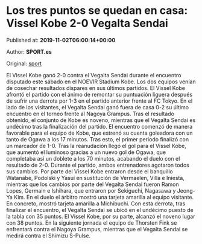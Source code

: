 
# Los tres puntos se quedan en casa: Vissel Kobe 2-0 Vegalta Sendai

Published at: **2019-11-02T06:00:14+00:00**

Author: **SPORT.es**

Original: [sport](https://www.sport.es/es/noticias/liga-japonesa/los-tres-puntos-se-quedan-en-casa-vissel-kobe-2-0-vegalta-sendai-7711120)

El Vissel Kobe ganó 2-0 contra el Vegalta Sendai durante el encuentro disputado este sábado en el NOEVIR Stadium Kobe. Los dos equipos venían de cosechar resultados dispares en sus últimos partidos. El Vissel Kobe afrontó el partido con el ánimo de remontar su puntuación liguera después de sufrir una derrota por 1-3 en el partido anterior frente al FC Tokyo. En el lado de los visitantes, el Vegalta Sendai ganó fuera de casa 0-2 su último encuentro en el torneo frente al Nagoya Grampus. Tras el resultado obtenido, el conjunto de Kobe es noveno, mientras que el Vegalta Sendai es undécimo tras la finalización del partido.
El encuentro comenzó de manera favorable para el equipo de Kobe, que estrenó su cuenta goleadora con un tanto de Ogawa a los 17 minutos. Tras esto, el primer periodo finalizó con un marcador de 1-0.
Tras la reanudación llegó el gol para el Vissel Kobe, que aumentó el luminoso gracias a un nuevo gol de Ogawa, que completaba así un doblete a los 70 minutos, acabando el duelo con el resultado de 2-0.
Durante el partido, ambos entrenadores agotaron todos sus cambios. Por parte del Vissel Kobe entraron desde el banquillo Watanabe, Podolski y Yasui en sustitución de Vermaelen, Villa e Iniesta, mientras que los cambios por parte del Vegalta Sendai fueron Ramon Lopes, Germain e Ishihara, que entraron por Sekiguchi, Nagasawa y Jeong-Ya Kim.
En el duelo el árbitro mostró una tarjeta amarilla al equipo visitante. En concreto, mostró tarjeta amarilla a Michibuchi.
Con esta derrota, tras finalizar el encuentro, el Vegalta Sendai se ubicó en el undécimo puesto de la tabla con 35 puntos. El Vissel Kobe, por su parte, alcanzó el noveno lugar con 38 puntos.
En la siguiente jornada el equipo de Thorsten Fink se enfrentará contra el Nagoya Grampus, mientras que el Vegalta Sendai se medirá contra el Shimizu S-Pulse.
